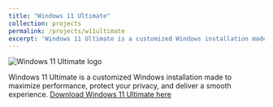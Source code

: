 ```yaml
---
title: "Windows 11 Ultimate"
collection: projects
permalink: /projects/w11ultimate
excerpt: 'Windows 11 Ultimate is a customized Windows installation made to maximize performance, protect your privacy, and deliver a smooth experience.'
---
```


![Windows 11 Ultimate logo](https://w11ultimate.com/wp-content/uploads/images/logo.png)

Windows 11 Ultimate is a customized Windows installation made to maximize performance, protect your privacy, and deliver a smooth experience.
[Download Windows 11 Ultimate here](http://w11ultimate.com/)